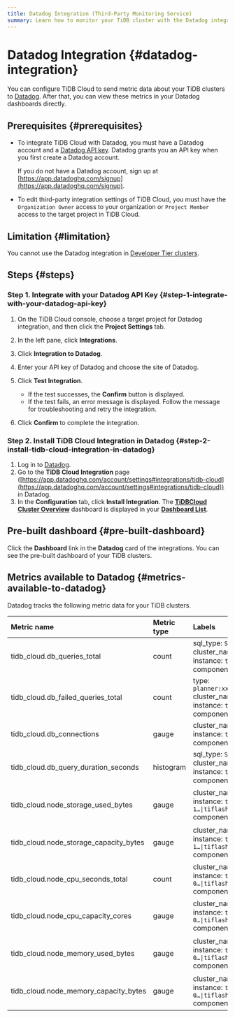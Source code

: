 ```yaml
---
title: Datadog Integration (Third-Party Monitoring Service)
summary: Learn how to monitor your TiDB cluster with the Datadog integration.
---
```


# Datadog Integration {#datadog-integration}

You can configure TiDB Cloud to send metric data about your TiDB clusters to [Datadog](https://www.datadoghq.com/). After that, you can view these metrics in your Datadog dashboards directly.

## Prerequisites {#prerequisites}

-   To integrate TiDB Cloud with Datadog, you must have a Datadog account and a [Datadog API key](https://app.datadoghq.com/organization-settings/api-keys). Datadog grants you an API key when you first create a Datadog account.

    If you do not have a Datadog account, sign up at [https://app.datadoghq.com/signup](https://app.datadoghq.com/signup).

-   To edit third-party integration settings of TiDB Cloud, you must have the `Organization Owner` access to your organization or `Project Member` access to the target project in TiDB Cloud.

## Limitation {#limitation}

You cannot use the Datadog integration in [Developer Tier clusters](/tidb-cloud/select-cluster-tier.md#developer-tier).

## Steps {#steps}

### Step 1. Integrate with your Datadog API Key {#step-1-integrate-with-your-datadog-api-key}

1.  On the TiDB Cloud console, choose a target project for Datadog integration, and then click the **Project Settings** tab.

2.  In the left pane, click **Integrations**.

3.  Click **Integration to Datadog**.

4.  Enter your API key of Datadog and choose the site of Datadog.

5.  Click **Test Integration**.

    -   If the test successes, the **Confirm** button is displayed.
    -   If the test fails, an error message is displayed. Follow the message for troubleshooting and retry the integration.

6.  Click **Confirm** to complete the integration.

### Step 2. Install TiDB Cloud Integration in Datadog {#step-2-install-tidb-cloud-integration-in-datadog}

1.  Log in to [Datadog](https://app.datadoghq.com).
2.  Go to the **TiDB Cloud Integration** page ([https://app.datadoghq.com/account/settings#integrations/tidb-cloud](https://app.datadoghq.com/account/settings#integrations/tidb-cloud)) in Datadog.
3.  In the **Configuration** tab, click <strong>Install Integration</strong>. The [**TiDBCloud Cluster Overview**](https://app.datadoghq.com/dash/integration/30586/tidbcloud-cluster-overview) dashboard is displayed in your [**Dashboard List**](https://app.datadoghq.com/dashboard/lists).

## Pre-built dashboard {#pre-built-dashboard}

Click the **Dashboard** link in the <strong>Datadog</strong> card of the integrations. You can see the pre-built dashboard of your TiDB clusters.

## Metrics available to Datadog {#metrics-available-to-datadog}

Datadog tracks the following metric data for your TiDB clusters.

| Metric name                            | Metric type | Labels                                                                                                                           | Description                                          |
| :------------------------------------- | :---------- | :------------------------------------------------------------------------------------------------------------------------------- | :--------------------------------------------------- |
| tidb_cloud.db_queries_total            | count       | sql_type: `Select\|Insert\|...`<br/>cluster_name: `<cluster name>`<br/>instance: `tidb-0\|tidb-1…`<br/>component: `tidb`         | The total number of statements executed              |
| tidb_cloud.db_failed_queries_total     | count       | type: `planner:xxx\|executor:2345\|...`<br/>cluster_name: `<cluster name>`<br/>instance: `tidb-0\|tidb-1…`<br/>component: `tidb` | The total number of execution errors                 |
| tidb_cloud.db_connections              | gauge       | cluster_name: `<cluster name>`<br/>instance: `tidb-0\|tidb-1…`<br/>component: `tidb`                                             | Current number of connections in your TiDB server    |
| tidb_cloud.db_query_duration_seconds   | histogram   | sql_type: `Select\|Insert\|...`<br/>cluster_name: `<cluster name>`<br/>instance: `tidb-0\|tidb-1…`<br/>component: `tidb`         | The duration histogram of statements                 |
| tidb_cloud.node_storage_used_bytes     | gauge       | cluster_name: `<cluster name>`<br/>instance: `tikv-0\|tikv-1…\|tiflash-0\|tiflash-1…`<br/>component: `tikv\|tiflash`             | The disk usage bytes of TiKV/TiFlash nodes           |
| tidb_cloud.node_storage_capacity_bytes | gauge       | cluster_name: `<cluster name>`<br/>instance: `tikv-0\|tikv-1…\|tiflash-0\|tiflash-1…`<br/>component: `tikv\|tiflash`             | The disk capacity bytes of TiKV/TiFlash nodes        |
| tidb_cloud.node_cpu_seconds_total      | count       | cluster_name: `<cluster name>`<br/>instance: `tidb-0\|tidb-1…\|tikv-0…\|tiflash-0…`<br/>component: `tidb\|tikv\|tiflash`         | The CPU usage of TiDB/TiKV/TiFlash nodes             |
| tidb_cloud.node_cpu_capacity_cores     | gauge       | cluster_name: `<cluster name>`<br/>instance: `tidb-0\|tidb-1…\|tikv-0…\|tiflash-0…`<br/>component: `tidb\|tikv\|tiflash`         | The CPU limit cores of TiDB/TiKV/TiFlash nodes       |
| tidb_cloud.node_memory_used_bytes      | gauge       | cluster_name: `<cluster name>`<br/>instance: `tidb-0\|tidb-1…\|tikv-0…\|tiflash-0…`<br/>component: `tidb\|tikv\|tiflash`         | The used memory bytes of TiDB/TiKV/TiFlash nodes     |
| tidb_cloud.node_memory_capacity_bytes  | gauge       | cluster_name: `<cluster name>`<br/>instance: `tidb-0\|tidb-1…\|tikv-0…\|tiflash-0…`<br/>component: `tidb\|tikv\|tiflash`         | The memory capacity bytes of TiDB/TiKV/TiFlash nodes |

